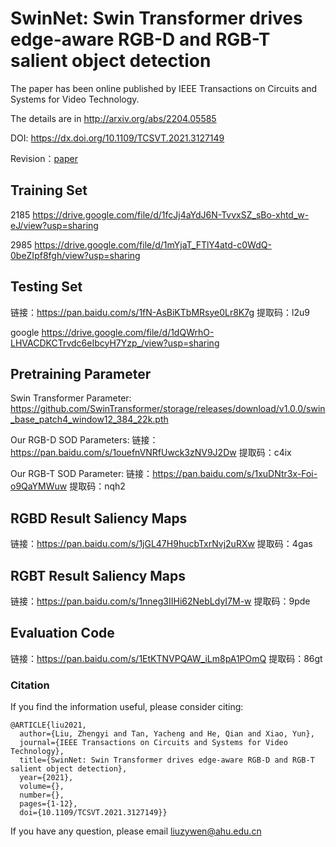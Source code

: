 # SwinNet: Swin Transformer drives edge-aware RGB-D and RGB-T salient object detection

The paper has been online published by IEEE Transactions on Circuits and Systems for Video Technology.

The details are in http://arxiv.org/abs/2204.05585

DOI:
https://dx.doi.org/10.1109/TCSVT.2021.3127149

Revision：[paper](https://github.com/liuzywen/SwinNet/blob/main/SwinNetRevision.pdf)
 

## Training Set
2185
https://drive.google.com/file/d/1fcJj4aYdJ6N-TvvxSZ_sBo-xhtd_w-eJ/view?usp=sharing


2985
https://drive.google.com/file/d/1mYjaT_FTlY4atd-c0WdQ-0beZIpf8fgh/view?usp=sharing

## Testing Set
链接：https://pan.baidu.com/s/1fN-AsBiKTbMRsye0Lr8K7g 
提取码：l2u9 

google
https://drive.google.com/file/d/1dQWrhO-LHVACDKCTrvdc6eIbcyH7Yzp_/view?usp=sharing




## Pretraining Parameter
Swin Transformer Parameter: https://github.com/SwinTransformer/storage/releases/download/v1.0.0/swin_base_patch4_window12_384_22k.pth



Our RGB-D SOD Parameters: 
链接：https://pan.baidu.com/s/1ouefnVNRfUwck3zNV9J2Dw 
提取码：c4ix 

Our RGB-T SOD Parameter: 
链接：https://pan.baidu.com/s/1xuDNtr3x-Foi-o9QaYMWuw 
提取码：nqh2 



##  RGBD Result Saliency Maps 
链接：https://pan.baidu.com/s/1jGL47H9hucbTxrNvj2uRXw 
提取码：4gas

##  RGBT Result Saliency Maps 
链接：https://pan.baidu.com/s/1nneg3IIHi62NebLdyI7M-w 
提取码：9pde

## Evaluation Code
链接：https://pan.baidu.com/s/1EtKTNVPQAW_iLm8pA1POmQ 
提取码：86gt 

### Citation

If you find the information useful, please consider citing:

```
@ARTICLE{liu2021,
  author={Liu, Zhengyi and Tan, Yacheng and He, Qian and Xiao, Yun},
  journal={IEEE Transactions on Circuits and Systems for Video Technology}, 
  title={SwinNet: Swin Transformer drives edge-aware RGB-D and RGB-T salient object detection}, 
  year={2021},
  volume={},
  number={},
  pages={1-12},
  doi={10.1109/TCSVT.2021.3127149}}
```
If you have any question, please email  liuzywen@ahu.edu.cn
